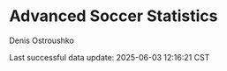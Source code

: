 # Advanced Soccer Statistics
Denis Ostroushko

<!-- gfm -->

Last successful data update: 2025-06-03 12:16:21 CST
